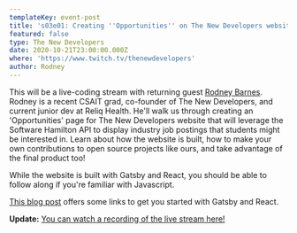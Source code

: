 ```yaml
---
templateKey: event-post
title: 's03e01: Creating ''Opportunities'' on The New Developers website'
featured: false
type: The New Developers
date: 2020-10-21T23:00:00.000Z
where: 'https://www.twitch.tv/thenewdevelopers'
author: Rodney
---
```

This will be a live-coding stream with returning guest [Rodney Barnes](https://github.com/rodneybarnes). Rodney is a recent CSAIT grad, co-founder of The New Developers, and current junior dev at Reliq Health. He'll walk us through creating an 'Opportunities' page for The New Developers website that will leverage the Software Hamilton API to display industry job postings that students might be interested in. Learn about how the website is built, how to make your own contributions to open source projects like ours, and take advantage of the final product too!

While the website is built with Gatsby and React, you should be able to follow along if you're familiar with Javascript.

[This blog post](https://thenewdevelopers.com/2020-10-13-how-to-make-your-first-open-source-contribution/) offers some links to get you started with Gatsby and React.

**Update:** [You can watch a recording of the live stream here!](https://www.youtube.com/watch?v=VjBQAefyxNo)
